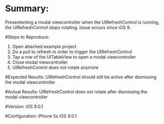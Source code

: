 # Summary:
Presententing a modal viewcontroller when the UIRefreshControl is running, the UIRefreshControl stops rotating.
Issue occurs since iOS 9.

#Steps to Reproduce:
1. Open attached example project
2. Do a pull to refresh in order to trigger the UIRefreshControl
3. Tap a row of the UITableView to open a modal viewcontroller
4. Close modal viewcontroller
5. UIRefreshControl does not rotate anymore

#Expected Results:
UIRefreshControl should still be active after dismissing the modal viewcontroller

#Actual Results:
UIRefreshControl does not rotate after dismissing the modal viewcontroller

#Version:
iOS 9.0.1

#Configuration:
iPhone 5s iOS 9.0.1
